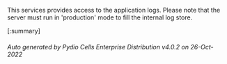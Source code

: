 






This services provides access to the application logs. Please note that the server must run in 'production' mode to fill the internal log store.

[:summary]

###### Auto generated by Pydio Cells Enterprise Distribution v4.0.2 on 26-Oct-2022
